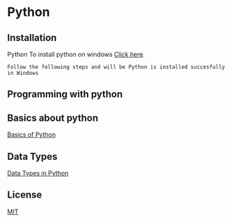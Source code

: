 # Python

## Installation
Python 
To install python on windows [Click here](https://github.com/abhishekpshenoy/Python/blob/main/Images/python_installation/python_installer.md).
```
Follow the following steps and will be Python is installed succesfully in Windows
```
## Programming with python
## Basics about python 
[Basics of Python](https://github.com/abhishekpshenoy/Python/blob/main/Images/Basics/Basics.md)

## Data Types

[Data Types in Python](https://github.com/abhishekpshenoy/Python/blob/main/Data_Types/Guid_to_Data_types.md)

## License
[MIT](https://choosealicense.com/licenses/mit/)
